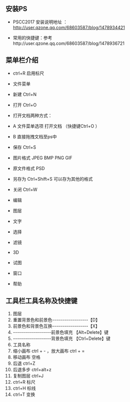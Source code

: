 ## 安装PS

* PSCC2017 安装说明地址 ：http://user.qzone.qq.com/68603587/blog/1478934421

* 常用的快捷键：参考http://user.qzone.qq.com/68603587/blog/1478936721 

## 菜单栏介绍

* ctrl+R 启用标尺

* 文件菜单
* 新建 	Ctrl+N 
* 打开	Ctrl+O
* 打开文档两种方式：
* A 文件菜单选项  打开文档 （快捷键Ctrl+O ）
* B 直接拖拽文档至ps中  
* 保存 Ctrl+S 
* 图片格式 JPEG BMP  PNG GIF
* 原文件格式 PSD
* 另存为 Ctrl+Shift+S 可以存为其他的格式
* 关闭 Ctrl+W 
* 编辑
* 图层
* 文字
* 选择
* 滤镜
* 3D
* 试图
* 窗口
* 帮助

## 工具栏工具名称及快捷键     
       
1. 图层  			
2. 重置背景色和前景色------------------【D】
3. 前景色和背景色互换------------------【X】  
4. -------------------前景色填充	【Alt+Delete】键 
5. -------------------背景色填充 【Ctrl+Delete】键  
6. 工具名称
7. 缩小画布 ctrl + - ，放大画布 ctrl + = 
8. 移动画布 空格
9. 后退 ctrl+Z 
10. 后退多步 ctrl+alt+z
11. 复制图层 ctrl+J
12. ctrl+R 标尺
13. ctrl+H 标线
14. ctrl+T 变换
	






